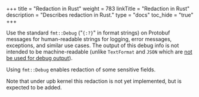 +++
title = "Redaction in Rust"
weight = 783
linkTitle = "Redaction in Rust"
description = "Describes redaction in Rust."
type = "docs"
toc_hide = "true"
+++

<!--*
# Document freshness: For more information, see go/fresh-source.
freshness: { owner: 'esrauch' reviewed: '2024-07-26' }
*-->

Use the standard `fmt::Debug` ("`{:?}`" in format strings) on Protobuf messages
for human-readable strings for logging, error messages, exceptions, and similar
use cases. The output of this debug info is not intended to be machine-readable
(unlike `TextFormat` and `JSON` which are
[not be used for debug output](./best-practices/dos-donts#text-format-interchange)).

Using `fmt::Debug` enables redaction of some sensitive fields.

Note that under upb kernel this redaction is not yet implemented, but is
expected to be added.
